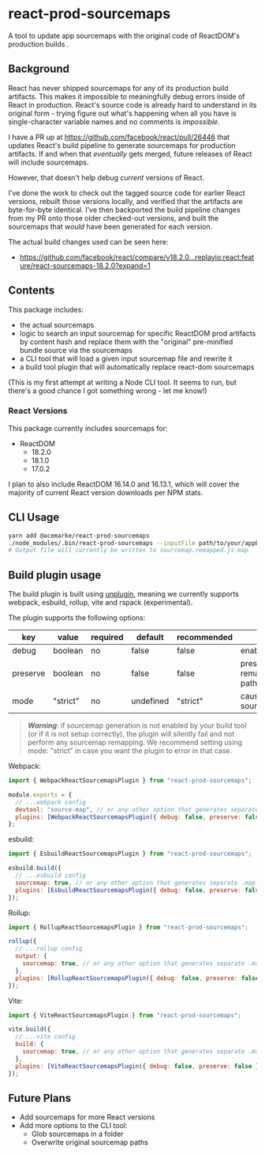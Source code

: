 # react-prod-sourcemaps

A tool to update app sourcemaps with the original code of ReactDOM's production builds .

## Background

React has never shipped sourcemaps for any of its production build artifacts. This makes it impossible to meaningfully debug errors inside of React in production. React's source code is already hard to understand in its original form - trying figure out what's happening when all you have is single-character variable names and no comments is _impossible_.

I have a PR up at https://github.com/facebook/react/pull/26446 that updates React's build pipeline to generate sourcemaps for production artifacts. If and when that _eventually_ gets merged, future releases of React will include sourcemaps.

However, that doesn't help debug _current_ versions of React.

I've done the work to check out the tagged source code for earlier React versions, rebuilt those versions locally, and verified that the artifacts are byte-for-byte identical. I've then backported the build pipeline changes from my PR onto those older checked-out versions, and built the sourcemaps that _would_ have been generated for each version.

The actual build changes used can be seen here:

- https://github.com/facebook/react/compare/v18.2.0...replayio:react:feature/react-sourcemaps-18.2.0?expand=1

## Contents

This package includes:

- the actual sourcemaps
- logic to search an input sourcemap for specific ReactDOM prod artifacts by content hash and replace them with the "original" pre-minified bundle source via the sourcemaps
- a CLI tool that will load a given input sourcemap file and rewrite it
- a build tool plugin that will automatically replace react-dom sourcemaps

(This is my first attempt at writing a Node CLI tool. It seems to run, but there's a good chance I got something wrong - let me know!)

### React Versions

This package currently includes sourcemaps for:

- ReactDOM
  - 18.2.0
  - 18.1.0
  - 17.0.2

I plan to also include ReactDOM 16.14.0 and 16.13.1, which will cover the majority of current React version downloads per NPM stats.

## CLI Usage

```bash
yarn add @acemarke/react-prod-sourcemaps
./node_modules/.bin/react-prod-sourcemaps --inputFile path/to/your/appBuild/sourcemap.js.map
# Output file will currently be written to sourcemap.remapped.js.map
```

## Build plugin usage

The build plugin is built using [unplugin](https://github.com/unjs/unplugin), meaning we currently supports webpack, esbuild, rollup, vite and rspack (experimental).

The plugin supports the following options:

| key      | value    | required | default   | recommended | functionality                                                                                                       |
| -------- | -------- | -------- | --------- | ----------- | ------------------------------------------------------------------------------------------------------------------- |
| debug    | boolean  | no       | false     | false       | enables debug logging                                                                                               |
| preserve | boolean  | no       | false     | false       | preserves original sourcemaps and outputs remapped sourcemaps under path/to/output/sourcemap/[name].js.remapped.map |
| mode     | "strict" | no       | undefined | "strict"    | causes the build plugin to throw an error if no sourcemap files are generated by the build tool                     |

> **_Warning_**: if sourcemap generation is not enabled by your build tool (or if it is not setup correctly), the plugin will silently fail and not perform any sourcemap remapping. We recommend setting using mode: "strict" in case you want the plugin to error in that case.

Webpack:

```javascript
import { WebpackReactSourcemapsPlugin } from "react-prod-sourcemaps";

module.exports = {
  // ...webpack config
  devtool: "source-map", // or any other option that generates separate .map.js files
  plugins: [WebpackReactSourcemapsPlugin({ debug: false, preserve: false })],
};
```

esbuild:

```javascript
import { EsbuildReactSourcemapsPlugin } from "react-prod-sourcemaps";

esbuild.build({
  // ...esbuild config
  sourcemap: true, // or any other option that generates separate .map.js files
  plugins: [EsbuildReactSourcemapsPlugin({ debug: false, preserve: false })],
});
```

Rollup:

```javascript
import { RollupReactSourcemapsPlugin } from "react-prod-sourcemaps";

rollup({
  // ...rollup config
  output: {
    sourcemap: true, // or any other option that generates separate .map.js files
  },
  plugins: [RollupReactSourcemapsPlugin({ debug: false, preserve: false })],
});
```

Vite:

```javascript
import { ViteReactSourcemapsPlugin } from "react-prod-sourcemaps";

vite.build({
  // ...vite config
  build: {
    sourcemap: true, // or any other option that generates separate .map.js files
  },
  plugins: [ViteReactSourcemapsPlugin({ debug: false, preserve: false })],
});
```

## Future Plans

- Add sourcemaps for more React versions
- Add more options to the CLI tool:
  - Glob sourcemaps in a folder
  - Overwrite original sourcemap paths
